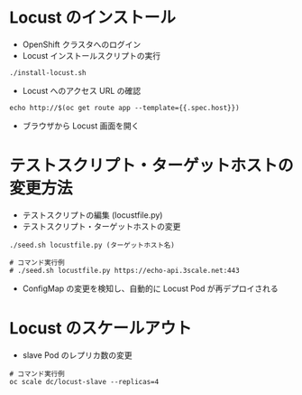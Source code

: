 # Locust のインストール
* OpenShift クラスタへのログイン
* Locust インストールスクリプトの実行
```
./install-locust.sh
```

* Locust へのアクセス URL の確認
```
echo http://$(oc get route app --template={{.spec.host}})
```

* ブラウザから Locust 画面を開く

# テストスクリプト・ターゲットホストの変更方法
* テストスクリプトの編集 (locustfile.py)
* テストスクリプト・ターゲットホストの変更
```
./seed.sh locustfile.py (ターゲットホスト名)

# コマンド実行例
# ./seed.sh locustfile.py https://echo-api.3scale.net:443
```

* ConfigMap の変更を検知し、自動的に Locust Pod が再デプロイされる

# Locust のスケールアウト

* slave Pod のレプリカ数の変更
```
# コマンド実行例
oc scale dc/locust-slave --replicas=4
```
